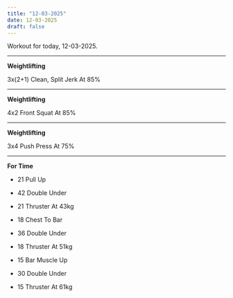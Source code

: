 ```yaml
---
title: "12-03-2025"
date: 12-03-2025
draft: false
---
```


Workout for today, 12-03-2025.


---

**Weightlifting**

3x(2+1) Clean, Split Jerk At 85%



---

**Weightlifting**

4x2 Front Squat At 85%



---

**Weightlifting**

3x4 Push Press At 75%



---

**For Time**

- 21 Pull Up

- 42 Double Under

- 21 Thruster At 43kg

- 18 Chest To Bar

- 36 Double Under

- 18 Thruster At 51kg

- 15 Bar Muscle Up

- 30 Double Under

- 15 Thruster At 61kg


